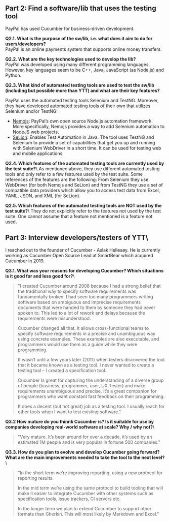 ## Part 2: Find a software/lib that uses the testing tool
PayPal has used Cucumber for business-driven development. 

**Q2.1. What is the purpose of the sw/lib, i.e. what does it aim to do for users/developers?**\
PayPal is an online payments system that supports online money transfers. 

**Q2.2. What are the key technologies used to develop the lib?**  
PayPal was developed using many different programming languages. However, key languages seem to be C++, Java, JavaScript (as Node.js) and Python. 

**Q2.3. What kind of automated testing tools are used to test the sw/lib (including but possible more than YTT) and what are their key features?**

PayPal uses the automated testing tools Selenium and TestNG. Moreover, they have developed automated testing tools of their own that utilizes Selenium and/or TestNG: 
- [Nemojs](https://nemo.js.org/): PayPal’s own open source Node.js automation framework. More specifically, Nemojs provides a way to add Selenium automation to NodeJS web projects.
- [SeLion](http://paypal.github.io/SeLion/html/documentation.html#what-is-selion): Enables Test Automation in Java. The tool uses TestNG and Selenium to provide a set of capabilities that get you up and running with Selenium WebDriver in a short time. It can be used for testing web and mobile applications.

**Q2.4. Which features of the automated testing tools are currently used by the test suite?**\ 
As mentioned above, they use different automated testing tools and only refer to a few features used by the test suite. Some references of the features are the following: From Selenium they use WebDriver (for both Nemojs and SeLion) and from TestNG they use a set of compatible data providers which allow you to access test data from Excel, YAML, JSON, and XML (for SeLion).

**Q2.5. Which features of the automated testing tools are NOT used by the test suite?**\ 
They do not explicitly refer to the features not used by the test suite. One cannot assume that a feature not mentioned is a feature not used. 

## Part 3: Interview developers/testers of YTT\
I reached out to the founder of Cucumber - Aslak Hellesøy. He is currently working as Cucumber Open Source Lead at SmartBear which acquired Cucumber in 2019. 

**Q3.1. What was your reasons for developing Cucumber? Which situations is it good for and less good for?**\
>"I created Cucumber around 2008 because I had a strong belief that the traditional way to specify software requirements was fundamentally broken. I had seen too many programmers writing software based on ambiguous and imprecise requirements documents that were handed to them by someone they had never spoken to. This led to a lot of rework and delays because the requirements were misunderstood.
>
>Cucumber changed all that. It allows cross-functional teams to specify software requirements in a precise and unambiguous way using concrete examples. These examples are also executable, and programmers would use them as a guide while they were programming.
>
>It wasn’t until a few years later (2011) when testers discovered the tool that it became known as a testing tool. I never wanted to create a testing tool – I created a specification tool.
>
>Cucumber Is great for capturing the understanding of a diverse group of people (business, programmer, user, UX, tester) and make requirements unambiguous and precise. It’s a great companion for programmers who want constant fast feedback on their programming.
>
>It does a decent (but not great) job as a testing tool. I usually reach for other tools when I want to test existing software."

**Q3.2 How mature do you thinnk Cucumber is? Is it suitable for use by companies developing real-world software at scale? Why / why not?**\ 
>"Very mature. It’s been around for over a decade, it’s used by an estimated 1M people and is very popular in fortune 500 companies."

**Q3.3. How do you plan to evolve and develop Cucumber going forward? What are the main improvements needed to take the tool to the next level?**\ 
>"In the short term we’re improving reporting, using a new protocol for reporting results.
>
>In the mid term we’re using the same protocol to build tooling that will make it easier to integrate Cucumber with other systems such as specification tools, issue trackers, CI servers etc.
>
>In the longer term we plan to extend Cucumber to support other formats than Gherkin. This will most likely by Markdown and Excel."
